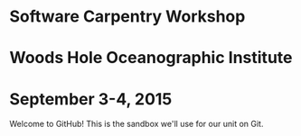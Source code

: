 # Software Carpentry Workshop
# Woods Hole Oceanographic Institute 
# September 3-4, 2015


Welcome to GitHub!  This is the sandbox we'll use for our unit on Git.

